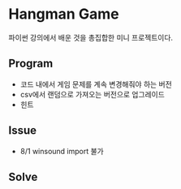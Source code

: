 # Hangman Game
파이썬 강의에서 배운 것을 총집합한 미니 프로젝트이다.

## Program
- 코드 내에서 게임 문제를 계속 변경해줘야 하는 버전
- csv에서 랜덤으로 가져오는 버전으로 업그레이드
- 힌트

## Issue
- 8/1 winsound import 불가

## Solve
